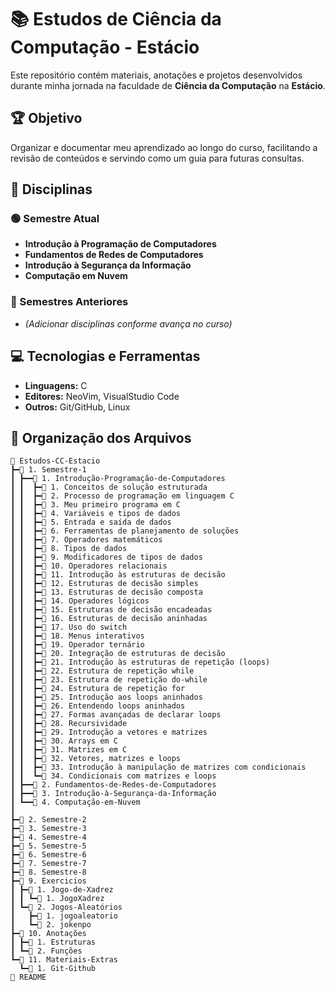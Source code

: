 # 📚 Estudos de Ciência da Computação - Estácio

Este repositório contém materiais, anotações e projetos desenvolvidos durante minha jornada na faculdade de **Ciência da Computação** na **Estácio**.

## 🏆 Objetivo

Organizar e documentar meu aprendizado ao longo do curso, facilitando a revisão de conteúdos e servindo como um guia para futuras consultas.

## 📖 Disciplinas

### 🟢 Semestre Atual

- **Introdução à Programação de Computadores**
- **Fundamentos de Redes de Computadores**
- **Introdução à Segurança da Informação**
- **Computação em Nuvem**

### 📌 Semestres Anteriores

- _(Adicionar disciplinas conforme avança no curso)_

## 💻 Tecnologias e Ferramentas

- **Linguagens:** C
- **Editores:** NeoVim, VisualStudio Code
- **Outros:** Git/GitHub, Linux

## 📂 Organização dos Arquivos

```plaintext
📂 Estudos-CC-Estacio
┣━📂 1. Semestre-1
┃ ┣━━📂 1. Introdução-Programação-de-Computadores
┃ ┃  ┣━📝 1. Conceitos de solução estruturada
┃ ┃  ┣━📝 2. Processo de programação em linguagem C
┃ ┃  ┣━📝 3. Meu primeiro programa em C
┃ ┃  ┣━📝 4. Variáveis e tipos de dados
┃ ┃  ┣━📝 5. Entrada e saída de dados
┃ ┃  ┣━📝 6. Ferramentas de planejamento de soluções
┃ ┃  ┣━📝 7. Operadores matemáticos
┃ ┃  ┣━📝 8. Tipos de dados
┃ ┃  ┣━📝 9. Modificadores de tipos de dados
┃ ┃  ┣━📝 10. Operadores relacionais
┃ ┃  ┣━📝 11. Introdução às estruturas de decisão
┃ ┃  ┣━📝 12. Estruturas de decisão simples
┃ ┃  ┣━📝 13. Estruturas de decisão composta
┃ ┃  ┣━📝 14. Operadores lógicos
┃ ┃  ┣━📝 15. Estruturas de decisão encadeadas
┃ ┃  ┣━📝 16. Estruturas de decisão aninhadas
┃ ┃  ┣━📝 17. Uso do switch
┃ ┃  ┣━📝 18. Menus interativos
┃ ┃  ┣━📝 19. Operador ternário
┃ ┃  ┣━📝 20. Integração de estruturas de decisão
┃ ┃  ┣━📝 21. Introdução às estruturas de repetição (loops)
┃ ┃  ┣━📝 22. Estrutura de repetição while
┃ ┃  ┣━📝 23. Estrutura de repetição do-while
┃ ┃  ┣━📝 24. Estrutura de repetição for
┃ ┃  ┣━📝 25. Introdução aos loops aninhados
┃ ┃  ┣━📝 26. Entendendo loops aninhados
┃ ┃  ┣━📝 27. Formas avançadas de declarar loops
┃ ┃  ┣━📝 28. Recursividade
┃ ┃  ┣━📝 29. Introdução a vetores e matrizes
┃ ┃  ┣━📝 30. Arrays em C
┃ ┃  ┣━📝 31. Matrizes em C
┃ ┃  ┣━📝 32. Vetores, matrizes e loops
┃ ┃  ┣━📝 33. Introdução à manipulação de matrizes com condicionais
┃ ┃  ┗━📝 34. Condicionais com matrizes e loops
┃ ┣━━📂 2. Fundamentos-de-Redes-de-Computadores
┃ ┣━━📂 3. Introdução-à-Segurança-da-Informação
┃ ┗━━📂 4. Computação-em-Nuvem
┃
┣━📂 2. Semestre-2
┣━📂 3. Semestre-3
┣━📂 4. Semestre-4
┣━📂 5. Semestre-5
┣━📂 6. Semestre-6
┣━📂 7. Semestre-7
┣━📂 8. Semestre-8
┣━📂 9. Exercicios
┃ ┣━📂 1. Jogo-de-Xadrez
┃ ┃ ┗━📝 1. JogoXadrez
┃ ┗━📂 2. Jogos-Aleatórios
┃   ┣━📝 1. jogoaleatorio
┃   ┗━📝 2. jokenpo
┣━📂 10. Anotações
┃ ┣━📝 1. Estruturas
┃ ┗━📝 2. Funções
┗━📂 11. Materiais-Extras
  ┗━📝 1. Git-Github
📄 README
```
